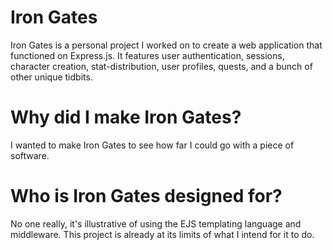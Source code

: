 # Iron Gates

Iron Gates is a personal project I worked on to create a web application that functioned on Express.js. It features user authentication, sessions, character creation, stat-distribution, user profiles, quests, and a bunch of other unique tidbits.

# Why did I make Iron Gates?

I wanted to make Iron Gates to see how far I could go with a piece of software. 

# Who is Iron Gates designed for?

No one really, it's illustrative of using the EJS templating language and middleware. This project is already at its limits of what I intend for it to do.
